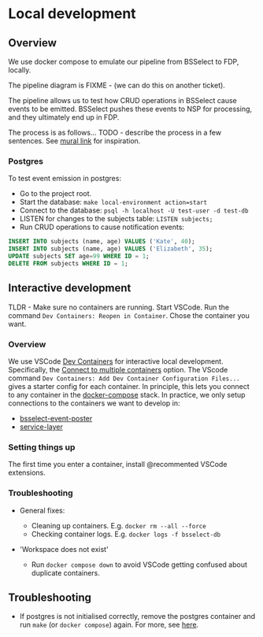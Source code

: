 # Local development

## Overview

We use docker compose to emulate our pipeline from BSSelect to FDP, locally.

The pipeline diagram is FIXME - (we can do this on another ticket).

The pipeline allows us to test how CRUD operations in BSSelect cause events to be emitted.
BSSelect pushes these events to NSP for processing, and they ultimately end up in FDP.

The process is as follows...
TODO - describe the process in a few sentences.
See [mural link](https://app.mural.co/t/nhsdigital8118/m/nhsdigital8118/1739874458977/c97dae9bbdd1a06d2abb16863a70f8b783acfc36?wid=0-1746632950738) for inspiration.

### Postgres

To test event emission in postgres:

- Go to the project root.
- Start the database: `make local-environment action=start`
- Connect to the database: `psql -h localhost -U test-user -d test-db`
- LISTEN for changes to the subjects table: `LISTEN subjects;`
- Run CRUD operations to cause notification events:

```sql
INSERT INTO subjects (name, age) VALUES ('Kate', 40);
INSERT INTO subjects (name, age) VALUES ('Elizabeth', 35);
UPDATE subjects SET age=99 WHERE ID = 1;
DELETE FROM subjects WHERE ID = 1;
```

## Interactive development

TLDR - Make sure no containers are running. Start VSCode. Run the command `Dev Containers: Reopen in Container`. Chose the container you want.


### Overview

We use VSCode [Dev Containers](https://code.visualstudio.com/docs/devcontainers/containers) for interactive local development.
Specifically, the [Connect to multiple containers](http://code.visualstudio.com/remote/advancedcontainers/connect-multiple-containers) option.
The VScode command `Dev Containers: Add Dev Container Configuration Files...` gives a starter config for each container.
In principle, this lets you connect to any container in the [docker-compose](../../../docker-compose.yaml) stack.
In practice, we only setup connections to the containers we want to develop in:

- [bsselect-event-poster](../../../.devcontainer/bsselect-event-poster)
- [service-layer](../../../.devcontainer/service-layer)

### Setting things up

The first time you enter a container, install @recommented VSCode extensions.


### Troubleshooting

- General fixes:
  - Cleaning up containers. E.g. `docker rm --all --force`
  - Checking container logs. E.g. `docker logs -f bsselect-db`

- 'Workspace does not exist'
  - Run `docker compose down` to avoid VSCode getting confused about duplicate containers.

## Troubleshooting

- If postgres is not initialised correctly, remove the postgres container and run `make` (or `docker compose`) again.
  For more, see [here](https://hub.docker.com/_/postgres#:~:text=starting%20the%20service.-,Warning,-%3A%20scripts%20in%20/docker).
